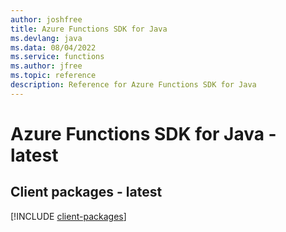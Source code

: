 ```yaml
---
author: joshfree
title: Azure Functions SDK for Java
ms.devlang: java
ms.data: 08/04/2022
ms.service: functions
ms.author: jfree
ms.topic: reference
description: Reference for Azure Functions SDK for Java
---
```

# Azure Functions SDK for Java - latest

## Client packages - latest
[!INCLUDE [client-packages](functions-client-index.md)]
